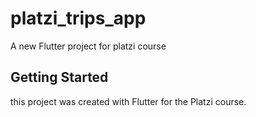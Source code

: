 # platzi_trips_app

A new Flutter project for platzi course

## Getting Started

this project was created with Flutter for the Platzi course.


